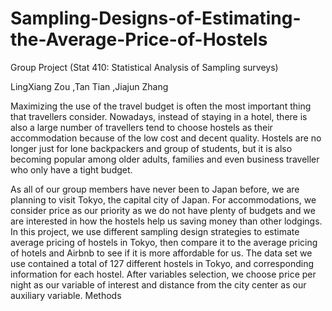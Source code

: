 # Sampling-Designs-of-Estimating-the-Average-Price-of-Hostels
 Group Project (Stat 410: Statistical Analysis of Sampling surveys) 

LingXiang Zou
,Tan Tian
,Jiajun Zhang


Maximizing the use of the travel budget is often the most important thing that travellers consider. Nowadays, instead of staying in a hotel, there is also a large number of travellers tend to choose hostels as their accommodation because of the low cost and decent quality. Hostels are no longer just for lone backpackers and group of students, but it is also becoming popular among older adults, families and even business traveller who only have a tight budget. 

As all of our group members have never been to Japan before, we are planning to visit Tokyo, the capital city of Japan. For accommodations, we consider price as our priority as we do not have plenty of budgets and we are interested in how the hostels help us saving money than other lodgings. In this project, we use different sampling design strategies to estimate average pricing of hostels in Tokyo, then compare it to the average pricing of hotels and Airbnb to see if it is more affordable for us. The data set we use contained a total of 127 different hostels in Tokyo, and corresponding information for each hostel. After variables selection, we choose price per night as our variable of interest and distance from the city center as our auxiliary variable. 
Methods

 
